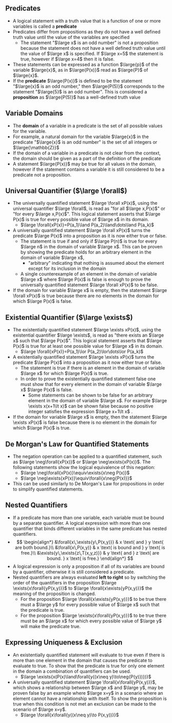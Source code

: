 ## Predicates
- A logical statement with a truth value that is a function of one or more variables is called a **predicate**
- Predicates differ from propositions as they do not have a well defined truth value until the value of the variables are specified
    - The statement "$\large x$ is an odd number" is not a proposition because the statement does not have a well defined truth value until the value of $\large x$ is specified. If $\large x=5$ the statement is true, however if $\large x=4$ then it is false.
- These statements can be expressed as a function $\large{p}$ of the variable $\large{x}$, as in $\large{P(x)}$ read as $\large{P}$ of $\large{x}$.
- If the **predicate** $\large{P(x)}$ is defined to be the statement "$\large{x}$ is an odd number," then $\large{P(5)}$ corresponds to the statement "$\large{5}$ is an odd number". This is considered a **proposition** as $\large{P(5)}$ has a well-defined truth value

## Variable Domains
- The **domain** of a variable in a predicate is the set of all possible values for the variable. 
- For example, a natural domain for the variable $\large{x}$ in the predicate "$\large{x}$ is an odd number" is the set of all integers or $\large{\mathbb{Z}}$
- If the domain of a variable in a predicate is not clear from the context, the domain should be given as a part of the definition of the predicate
- A statement $\large{P(x)}$ may be true for all values in the domain, however if the statement contains a variable it is still considered to be a predicate not a proposition.

## Universal Quantifier ($\large \forall$)
- The universally quantified statement $\large \forall xP(x)$, using the universal quantifier $\large \forall$, is read as "for all $\large x,P(x)$" or "for every $\large x,P(x)$". This logical statement asserts that $\large P(x)$ is true for every possible value of $\large x$ in its domain.
    - $\large \forall{xP(x)}=P(a_1)\land P(a_2)\land\dots\land P(a_k)$
- A universally quantified statement $\large \forall xP(x)$ turns the predicate $\large P(x)$ into a proposition as it is now either true or false.
    - The statement is true if and only if $\large P(n)$ is true for every $\large n$ in the domain of variable $\large x$. This can be proven by showing the predicate holds for an arbitrary element in the domain of variable $\large x$, 
        - "arbitrary" indicating that nothing is assumed about the element except for its inclusion in the domain
    - A single counterexample of an element in the domain of variable $\large x$ where $\large P(x)$ is false is enough to prove the universally quantified statement $\large \forall xP(x)$ to be false.
- If the domain for variable $\large x$ is empty, then the statement $\large \forall xP(x)$ is true because there are no elements in the domain for which $\large P(x)$ is false.

## Existential Quantifier ($\large \exists$)
- The existentially quantified statement $\large \exists xP(x)$, using the existential quantifier $\large \exists$, is read as "there exists an $\large x$ such that $\large P(x)$". This logical statement asserts that $\large P(x)$ is true for at least one possible value for $\large x$ in its domain.
    - $\large \forall{xP(x)}=P(a_1)\lor P(a_2)\lor\dots\lor P(a_k)$
- A existentially quantified statement $\large \exists xP(x)$ turns the predicate $\large P(x)$ into a proposition as it now either true or false.
    - The statement is true if there is an element in the domain of variable $\large x$ for which $\large P(x)$ is true.
    - In order to prove the existentially quantified statement false one must show that for every element in the domain of variable $\large x$ $\large P(x)$ is false.
        - Some statements can be shown to be false for an arbitrary element in the domain of variable $\large x$. For example $\large \exists x(x+1\lt x)$ can be shown false because no positive integer satisfies the expression $\large x+1\lt x$ .
- If the domain for variable $\large x$ is empty, then the statement $\large \exists xP(x)$ is false because there is no element in the domain for which $\large P(x)$ is true.

## De Morgan's Law for Quantified Statements
 - The negation operation can be applied to a quantified statement, such as $\large \neg\forall{xP(x)}$ or $\large \neg\exists{xP(x)}$. The following statements show the logical equivalence of this negation:
     - $\large \neg\forall{xP(x)}\equiv\exists{x\neg P(x)}$
     - $\large \neg\exists{xP(x)}\equiv\forall{x\neg{P(x)}}$
- This can be used similarly to De Morgan's Law for propositions in order to simplify quantified statements.

## Nested Quantifiers
- If a predicate has more than one variable, each variable must be bound by a separate quantifier. A logical expression with more than one quantifier that binds different variables in the same predicate has nested quantifiers.
- $$
\begin{align*}
&\forall{x\,\exists{y\,P(x,y)}} & x \text{ and } y \text{ are both bound.}\\
&\forall{x\,P(x,y)} & x \text{ is bound and } y \text{ is free.}\\
&\exists{y\,\exists{z\,T(x,y,z)}} & y \text{ and } z \text{ are bound. } x \text{ is free.}
\end{align*}
$$
- A logical expression is only a proposition if all of its variables are bound by a quantifier, otherwise it is still considered a predicate.
- Nested quantifiers are always evaluated **left to right** so by switching the order of the quantifiers in the proposition $\large \exists{x\forall{yP(x,y)}}$ to $\large \forall{x\exists{yP(x,y)}}$ the meaning of the proposition is changed.
    - For the proposition $\large \forall{x\exists{yP(x,y)}}$ to be true there must a $\large y$ for every possible value of $\large x$ such that the predicate is true.
    - For the proposition $\large \exists{x\forall{yP(x,y)}}$ to be true there must be an $\large x$ for which every possible value of $\large y$ will make the predicate true.

## Expressing Uniqueness & Exclusion
- An existentially quantified statement will evaluate to true even if there is more than one element in the domain that causes the predicate to evaluate to true. To show that the predicate is true for only one element in the domain a combination of quantifiers can be used.
    - $\large \exists{x(P(x)\land\forall{y((x\neq y)\to\neg{P(y)})})}$
- A universally quantified statement $\large \forall{x\forall{yP(x,y)}}$, which shows a relationship between $\large x$ and $\large y$, may be proven false by an example where $\large x=y$ in a scenario where an element cannot have a relationship with itself. To show the proposition is true when this condition is not met an exclusion can be made to the scenario of $\large x=y$.
    - $\large \forall{x\forall{y((x\neq y)\to P(x,y))}}$
